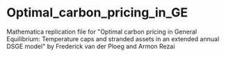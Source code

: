 # Optimal_carbon_pricing_in_GE
Mathematica replication file for "Optimal carbon pricing in General Equilibrium: Temperature caps and stranded assets in an extended annual DSGE model" 
by Frederick van der Ploeg and Armon Rezai

